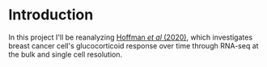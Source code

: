 # Introduction

In this project I'll be reanalyzing [Hoffman *et al* (2020)](https://www.nature.com/articles/s42003-020-0837-0#data-availability), which investigates breast cancer cell's glucocorticoid response over time through RNA-seq at the bulk and single cell resolution. 
